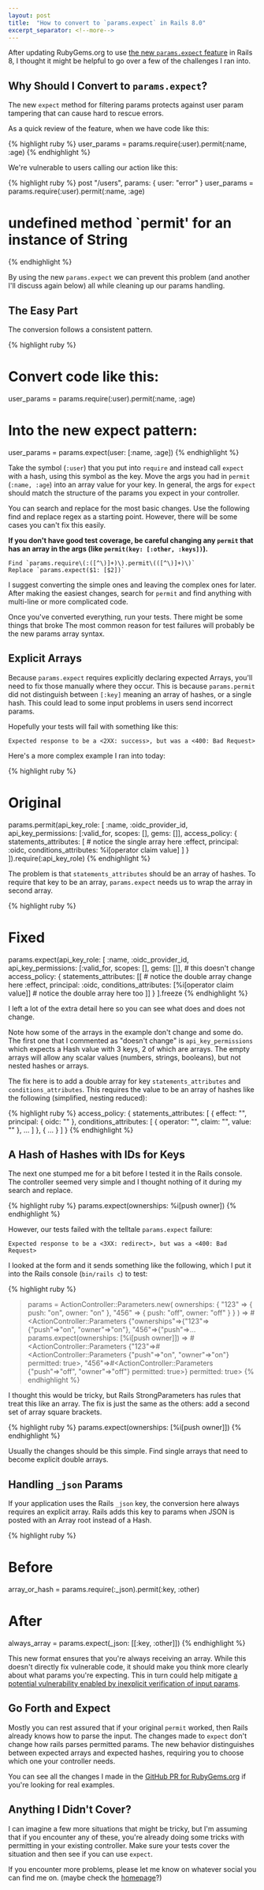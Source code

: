 ```yaml
---
layout: post
title:  "How to convert to `params.expect` in Rails 8.0"
excerpt_separator: <!--more-->
---
```


After updating RubyGems.org to use [the new `params.expect` feature](/2024/10/22/how-to-rails-params-expect.html)
in Rails 8, I thought it might be helpful to go over a few of the challenges I ran into.

## Why Should I Convert to `params.expect`?

The new `expect` method for filtering params protects against user param tampering that can cause hard to rescue errors.

<!--more-->

As a quick review of the feature, when we have code like this:

{% highlight ruby %}
user_params = params.require(:user).permit(:name, :age)
{% endhighlight %}

We're vulnerable to users calling our action like this:

{% highlight ruby %}
post "/users", params: { user: "error" }
user_params = params.require(:user).permit(:name, :age)
# undefined method `permit' for an instance of String
{% endhighlight %}

By using the new `params.expect` we can prevent this problem (and another I'll discuss again below) all while cleaning up our params handling.

## The Easy Part

The conversion follows a consistent pattern.

{% highlight ruby %}
# Convert code like this:
user_params = params.require(:user).permit(:name, :age)
# Into the new expect pattern:
user_params = params.expect(user: [:name, :age])
{% endhighlight %}

Take the symbol (`:user`) that you put into `require` and instead call `expect` with a hash, using this symbol as the key.
Move the args you had in `permit` (`:name, :age`) into an array value for your key.
In general, the args for `expect` should match the structure of the params you expect in your controller.

You can search and replace for the most basic changes.
Use the following find and replace regex as a starting point. However, there will be some cases you can't fix this easily.

**If you don't have good test coverage, be careful changing any `permit` that has an array in the args (like `permit(key: [:other, :keys])`).**

```
Find `params.require\(:([^\)]+)\).permit\(([^\)]+)\)`
Replace `params.expect($1: [$2])`
```

I suggest converting the simple ones and leaving the complex ones for later.
After making the easiest changes, search for `permit` and find anything with multi-line or more complicated code.

Once you've converted everything, run your tests. There might be some things that broke
The most common reason for test failures will probably be the new params array syntax.

## Explicit Arrays

Because `params.expect` requires explicitly declaring expected Arrays, you'll need to fix those manually where they occur.
This is because `params.permit` did not distinguish between `[:key]` meaning an array of hashes, or a single hash.
This could lead to some input problems in users send incorrect params.

Hopefully your tests will fail with something like this:

```
Expected response to be a <2XX: success>, but was a <400: Bad Request>
```

Here's a more complex example I ran into today:

{% highlight ruby %}
# Original
params.permit(api_key_role: [
  :name,
  :oidc_provider_id,
  api_key_permissions: [:valid_for, scopes: [], gems: []],
  access_policy: {
    statements_attributes: [ # notice the single array here
      :effect,
      principal: :oidc,
      conditions_attributes: %i[operator claim value]
    ]
  }
]).require(:api_key_role)
{% endhighlight %}

The problem is that `statements_attributes` should be an array of hashes.
To require that key to be an array, `params.expect` needs us to wrap the array in second array.

{% highlight ruby %}
# Fixed
params.expect(api_key_role: [
  :name,
  :oidc_provider_id,
  api_key_permissions: [:valid_for, scopes: [], gems: []], # this doesn't change
  access_policy: {
    statements_attributes: [[ # notice the double array change here
      :effect,
      principal: :oidc,
      conditions_attributes: [%i[operator claim value]] # notice the double array here too
    ]]
  }
].freeze
{% endhighlight %}

I left a lot of the extra detail here so you can see what does and does not change.

Note how some of the arrays in the example don't change and some do.
The first one that I commented as "doesn't change" is `api_key_permissions` which expects a Hash value with 3 keys, 2 of which are arrays. The empty arrays will allow any scalar values (numbers, strings, booleans), but not nested hashes or arrays.

The fix here is to add a double array for key `statements_attributes` and `conditions_attributes`.
This requires the value to be an array of hashes like the following (simplified, nesting reduced):

{% highlight ruby %}
access_policy: {
  statements_attributes: [
    { effect: "", principal: { oidc: "" }, conditions_attributes: [ { operator: "", claim: "", value: "" }, ... ] },
    { ... }
  ]
}
{% endhighlight %}

## A Hash of Hashes with IDs for Keys

The next one stumped me for a bit before I tested it in the Rails console.
The controller seemed very simple and I thought nothing of it during my search and replace.

{% highlight ruby %}
params.expect(ownerships: %i[push owner])
{% endhighlight %}

However, our tests failed with the telltale `params.expect` failure:

```
Expected response to be a <3XX: redirect>, but was a <400: Bad Request>
```

I looked at the form and it sends something like the following, which I put it into the Rails console (`bin/rails c`) to test:

{% highlight ruby %}
> params = ActionController::Parameters.new(
  ownerships: {
    "123" => { push: "on", owner: "on" },
    "456" => { push: "off", owner: "off" }
  }
)
=> #<ActionController::Parameters {"ownerships"=>{"123"=>{"push"=>"on", "owner"=>"on"}, "456"=>{"push"=>...
> params.expect(ownerships: [%i[push owner]])
=> #<ActionController::Parameters {"123"=>#<ActionController::Parameters {"push"=>"on", "owner"=>"on"} permitted: true>, "456"=>#<ActionController::Parameters {"push"=>"off", "owner"=>"off"} permitted: true>} permitted: true>
{% endhighlight %}

I thought this would be tricky, but Rails StrongParameters has rules that treat this like an array.
The fix is just the same as the others: add a second set of array square brackets.

{% highlight ruby %}
params.expect(ownerships: [%i[push owner]])
{% endhighlight %}

Usually the changes should be this simple. Find single arrays that need to become explicit double arrays.

## Handling `_json` Params

If your application uses the Rails `_json` key, the conversion here always requires an explicit array.
Rails adds this key to params when JSON is posted with an Array root instead of a Hash.


{% highlight ruby %}
# Before
array_or_hash = params.require(:_json).permit(:key, :other)
# After
always_array = params.expect(_json: [[:key, :other]])
{% endhighlight %}


This new format ensures that you're always receiving an array.
While this doesn't directly fix vulnerable code, it should make you think more clearly about what params you're expecting.
This in turn could help mitigate [a potential vulnerability enabled by inexplicit verification of input params](https://nastystereo.com/security/rails-_json-juggling-attack.html).

## Go Forth and Expect

Mostly you can rest assured that if your original `permit` worked, then Rails already knows how to parse the input.
The changes made to `expect` don't change how rails parses permitted params.
The new behavior distinguishes between expected arrays and expected hashes, requiring you to choose which one your controller needs.

You can see all the changes I made in the [GitHub PR for RubyGems.org](https://github.com/rubygems/rubygems.org/pull/5357) if you're looking for real examples.

## Anything I Didn't Cover?

I can imagine a few more situations that might be tricky, but I'm assuming that if you encounter any of these, you're already doing some tricks with permitting in your existing controller. Make sure your tests cover the situation and then see if you can use `expect`.

If you encounter more problems, please let me know on whatever social you can find me on. (maybe check the [homepage](/)?)
